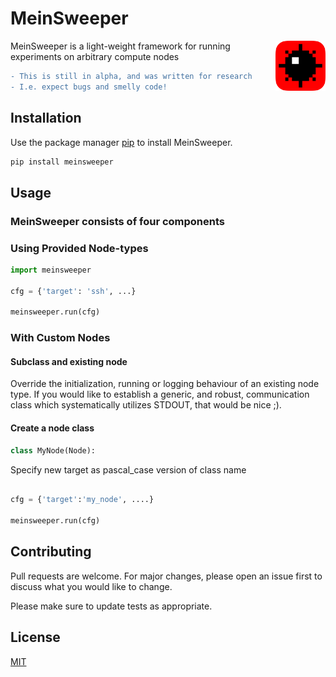 # MeinSweeper
<img src="logo.png" align="right"
     alt="Minesweeper image taken from https://www.pngwing.com/en/free-png-vxhwi" width="80" height="80">

MeinSweeper is a light-weight framework for running experiments on arbitrary compute nodes

```diff
- This is still in alpha, and was written for research
- I.e. expect bugs and smelly code!
```

## Installation
Use the package manager [pip](https://pip.pypa.io/en/stable/) to install MeinSweeper.

```bash
pip install meinsweeper
```

## Usage
### MeinSweeper consists of four components
### Using Provided Node-types
```python
import meinsweeper

cfg = {'target': 'ssh', ...}

meinsweeper.run(cfg)
```


### With Custom Nodes
#### Subclass and existing node
Override the initialization, running or logging behaviour of an existing node type.
If you would like to establish a generic, and robust, communication class which systematically utilizes STDOUT, that would be nice ;).

#### Create a node class
```python
class MyNode(Node):


```

Specify new target as pascal_case version of class name 

```python

cfg = {'target':'my_node', ....}

meinsweeper.run(cfg)

```

## Contributing
Pull requests are welcome. For major changes, please open an issue first to discuss what you would like to change.

Please make sure to update tests as appropriate.

## License
[MIT](https://choosealicense.com/licenses/mit/)
